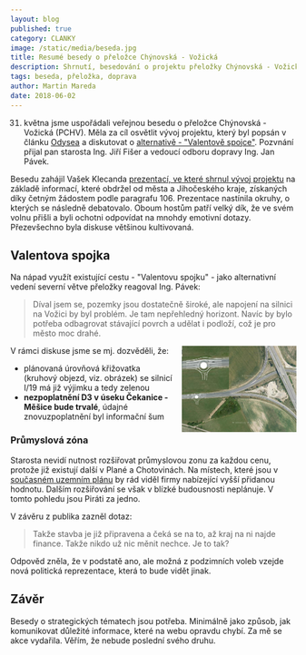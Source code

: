 ```yaml
---
layout: blog
published: true
category: CLANKY
image: /static/media/beseda.jpg
title: Resumé besedy o přeložce Chýnovská - Vožická
description: Shrnutí, besedování o projektu přeložky Chýnovská - Vožická
tags: beseda, přeložka, doprava
author: Martin Mareda
date: 2018-06-02
---
```


31. května jsme uspořádali veřejnou besedu o přeložce Chýnovská - Vožická (PCHV).
Měla za cíl osvětlit vývoj projektu, který byl popsán v článku [Odysea](/clanky/2018/04/17/odysea-prelozka-chynovska-vozicka/) a diskutovat
o [alternativě - "Valentově spojce"](/clanky/2018/04/22/alternativy-prelozka-chynovska-vozicka/).
Pozvnání přijal pan starosta Ing. Jiří Fišer a vedoucí odboru dopravy Ing. Jan Pávek.

Besedu zahájil Vašek Klecanda [prezentací, ve které shrnul vývoj projektu](http://data.vxk.cz/prezentace) na základě
informací, které obdržel od města a Jihočeského kraje, získaných díky četným žádostem podle paragrafu 106.
Prezentace nastínila okruhy, o kterých se následně debatovalo.
Oboum hostům patří velký dík, že ve svém volnu přišli a byli ochotni odpovídat na mnohdy emotivní dotazy.
Přezevšechno byla diskuse většinou kultivovaná.

## Valentova spojka

Na nápad využít existující cestu - "Valentovu spojku" - jako alternativní vedení severní větve přeložky reagoval Ing. Pávek:

> Díval jsem se, pozemky jsou dostatečně široké, ale napojení na silnici na Vožici by byl problém.
Je tam nepřehledný horizont.
Navíc by bylo potřeba odbagrovat stávající povrch a udělat i podloží, což je pro město moc drahé.

<img src="/static/media/kruhac_zD3.jpg"
  alt="Návrh kruhové křižovatky"
  style="float: right; margin-left: 1em; width: 40%" />

V rámci diskuse jsme se mj. dozvěděli, že:
- plánovaná úrovňová křižovatka (kruhový objezd, viz. obrázek) se silnicí I/19 má již výjimku a tedy zelenou
- __nezpoplatnění D3 v úseku Čekanice - Měšice bude trvalé__, údajné znovuzpoplatnění byl informační šum

### Průmyslová zóna

Starosta nevidí nutnost rozšiřovat průmyslovou zonu za každou cenu,
protože již existují další v Plané a Chotovinách.
Na místech, které jsou v [současném uzemním plánu](http://www.taborcz.eu/assets/File.ashx?id_org=16470&id_dokumenty=48989) by rád viděl firmy nabízející vyšší přidanou hodnotu.
Dalším rozšiřování se však v blízké budousnosti neplánuje.
V tomto pohledu jsou Piráti za jedno.

V závěru z publika zazněl dotaz:
> Takže stavba je již připravena a čeká se na to, až kraj na ni najde finance.
Takže nikdo už nic měnit nechce. Je to tak?

Odpověd zněla, že v podstatě ano, ale možná z podzimních voleb vzejde nová politická reprezentace, která to bude vidět jinak.

## Závěr

Besedy o strategických tématech jsou potřeba.
Minimálně jako způsob, jak komunikovat důležité informace, které na webu opravdu chybí.
Za mě se akce vydařila.
Věřím, že nebude poslední svého druhu.
